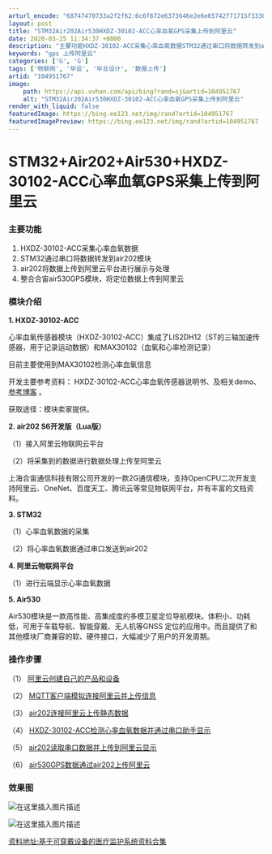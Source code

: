 ```yaml
---
arturl_encode: "68747470733a2f2f62:6c6f672e6373646e2e6e65742f71715f33383732333637372f:61727469636c652f64657461696c732f313034393531373637"
layout: post
title: "STM32Air202Air530HXDZ-30102-ACC心率血氧GPS采集上传到阿里云"
date: 2020-03-25 11:34:37 +0800
description: "主要功能HXDZ-30102-ACC采集心率血氧数据STM32通过串口将数据转发到air202模块a"
keywords: "gps 上传阿里云"
categories: ['G', 'G']
tags: ['物联网', '毕设', '毕业设计', '数据上传']
artid: "104951767"
image:
    path: https://api.vvhan.com/api/bing?rand=sj&artid=104951767
    alt: "STM32Air202Air530HXDZ-30102-ACC心率血氧GPS采集上传到阿里云"
render_with_liquid: false
featuredImage: https://bing.ee123.net/img/rand?artid=104951767
featuredImagePreview: https://bing.ee123.net/img/rand?artid=104951767
---
```


# STM32+Air202+Air530+HXDZ-30102-ACC心率血氧GPS采集上传到阿里云

### 主要功能

1. HXDZ-30102-ACC采集心率血氧数据
2. STM32通过串口将数据转发到air202模块
3. air202将数据上传到阿里云平台进行展示与处理
4. 整合合宙air530GPS模块，将定位数据上传到阿里云

### 模块介绍

**1. HXDZ-30102-ACC**
  
心率血氧传感器模块（HXDZ-30102-ACC）集成了LIS2DH12（ST的三轴加速传感器，用于记录运动数据）和MAX30102（血氧和心率检测记录）
  
目前主要使用到MAX30102检测心率血氧信息
  
开发主要参考资料： HXDZ-30102-ACC心率血氧传感器说明书、及相关demo、
[参考博客](https://www.jianshu.com/p/39fac3a15493)
。
  
获取途径：模块卖家提供。
  
**2. air202 S6开发版（Lua版）**
  
（1）接入阿里云物联网云平台
  
（2）将采集到的数据进行数据处理上传至阿里云
  
上海合宙通信科技有限公司开发的一款2G通信模块，支持OpenCPU二次开发支持阿里云、OneNet、百度天工、腾讯云等常见物联网平台，并有丰富的文档资料。
  
**3. STM32**
  
（1）心率血氧数据的采集
  
（2）将心率血氧数据通过串口发送到air202
  
**4. 阿里云物联网平台**
  
（1）进行云端显示心率血氧数据
  
**5. Air530**
  
Air530模块是一款高性能、高集成度的多模卫星定位导航模块。体积小、功耗低，可用于车载导航、智能穿戴、无人机等GNSS 定位的应用中。而且提供了和其他模块厂商兼容的软、硬件接口，大幅减少了用户的开发周期。

### 操作步骤

（1）
[阿里云创建自己的产品和设备](https://blog.csdn.net/qq_38723677/article/details/104999968)
  
（2）
[MQTT客户端模拟连接阿里云并上传信息](https://blog.csdn.net/qq_38723677/article/details/105001245)
  
（3）
[air202连接阿里云上传静态数据](https://blog.csdn.net/qq_38723677/article/details/105013389)
  
（4）
[HXDZ-30102-ACC检测心率血氧数据并通过串口助手显示](https://blog.csdn.net/qq_38723677/article/details/105015377)
  
（5）
[air202读取串口数据并上传到阿里云显示](https://blog.csdn.net/qq_38723677/article/details/105078626)
  
（6）
[air530GPS数据通过air202上传阿里云](https://blog.csdn.net/qq_38723677/article/details/107860692)

### 效果图

![在这里插入图片描述](https://i-blog.csdnimg.cn/blog_migrate/8a8256b6384a4f0b10fd92a4bb15d123.png)
  
![在这里插入图片描述](https://i-blog.csdnimg.cn/blog_migrate/971bb10b7875f51180d2e1ba9c08d81f.png)
  
[资料地址:基于可穿戴设备的医疗监护系统资料合集](https://download.csdn.net/download/qq_38723677/85225407?spm=1001.2014.3001.5503)
